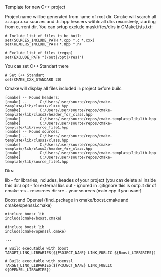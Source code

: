 Template for new C++ project

Project name will be generated from name of root dir. Cmake will search all .c .cpp .cxx 
sources and .h .hpp headers within all dirs recursively, starting from current dir. 
You can setup exclude mask/files/dirs in CMakeLists.txt:

```
# Include list of files to be built
set(SOURCES_INCLUDE_PATH *.cpp *.c *.cxx)
set(HEADERS_INCLUDE_PATH *.hpp *.h)

# Exclude list of files (regxp)
set(EXCLUDE_PATH "(/out|/opt|/res)")
```

You can set C++ Standart there

```
# Set C++ Standart
set(CMAKE_CXX_STANDARD 20)
```

Cmake will display all files included in project before build:

```
[cmake] -- Found headers:
[cmake] -- 		C:/Users/user/source/repos/cmake-template/lib/class1/class.hpp
[cmake] 		C:/Users/user/source/repos/cmake-template/lib/class2/header_for_class.hpp
[cmake] 		C:/Users/user/source/repos/cmake-template/lib/lib.hpp
[cmake] 		C:/Users/user/source/repos/cmake-template/lib/source_file1.hpp
[cmake] -- Found sources:
[cmake] -- 		C:/Users/user/source/repos/cmake-template/lib/class1/class.hpp
[cmake] 		C:/Users/user/source/repos/cmake-template/lib/class2/header_for_class.hpp
[cmake] 		C:/Users/user/source/repos/cmake-template/lib/lib.hpp
[cmake] 		C:/Users/user/source/repos/cmake-template/lib/source_file1.hpp
```

Dirs:

lib - for libraries, includes, heades of your project (you can delete all inside this dir.)
opt - for external libs
out - ignored in .gitignore this is output dir of cmake
res - resources dir
src - your sources (main.cpp if you want)

Boost and Openssl (find_package in cmake/boost.cmake and cmake/openssl.cmake)

```
#include boost lib
include(cmake/boost.cmake)

#include boost lib
include(cmake/openssl.cmake)

...

# Build executable with boost
TARGET_LINK_LIBRARIES(${PROJECT_NAME} LINK_PUBLIC ${Boost_LIBRARIES})

# Build executable with openssl
TARGET_LINK_LIBRARIES(${PROJECT_NAME} LINK_PUBLIC ${OPENSSL_LIBRARIES})
```
